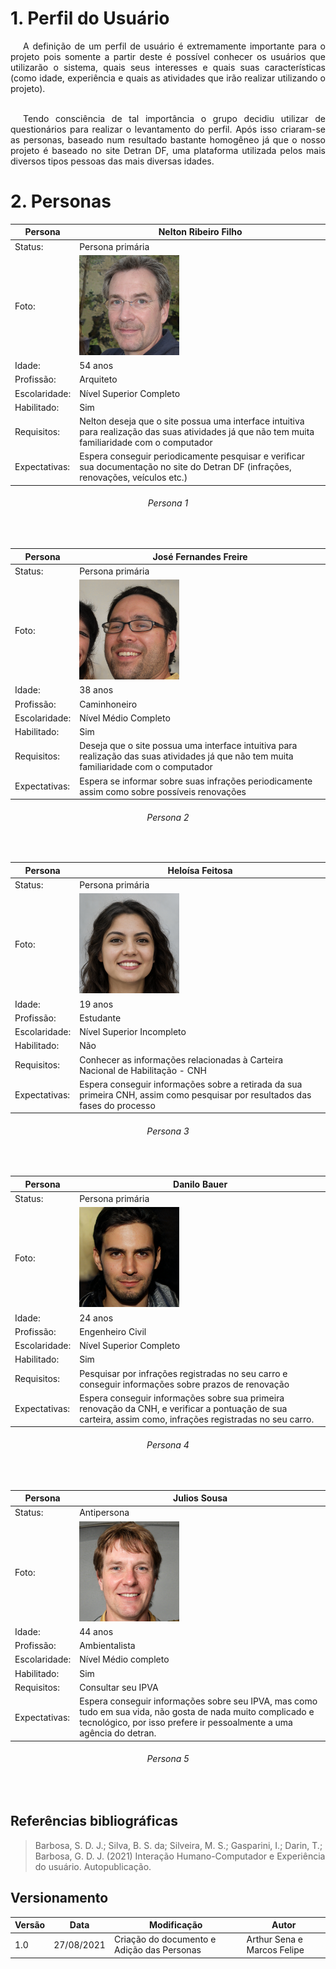 # 1. Perfil do Usuário

<p style="text-indent: 20px;text-align: justify;">
    A definição de um perfil de usuário é extremamente importante
    para o projeto pois somente a partir deste é possível conhecer os
    usuários que utilizarão o sistema, quais seus interesses e quais suas 
    características (como idade, experiência e quais as atividades
    que irão realizar utilizando o projeto).
    <br/>
    <br/>
</p>
<p style="text-indent: 20px;text-align: justify;">   
    Tendo consciência de tal importância o grupo decidiu utilizar 
    de questionários para realizar o levantamento do perfil. Após
    isso criaram-se as personas, baseado num resultado bastante
    homogêneo já que o nosso projeto é baseado no site Detran DF,
    uma plataforma utilizada pelos mais diversos tipos pessoas
    das mais diversas idades.
</p>

# 2. Personas

| Persona | Nelton Ribeiro Filho |
|--|--|
| Status: | Persona primária |
| Foto: | <img src="../../assets/analiseRequisitos/personas/persona1.jpg" alt="Nelton" style="width:160px;"/> |
| Idade: | 54 anos |
| Profissão: | Arquiteto |
| Escolaridade: | Nível Superior Completo |
| Habilitado: | Sim |
| Requisitos: | Nelton deseja que o site possua uma interface intuitiva para realização das suas atividades já que não tem muita familiaridade com o computador |
| Expectativas: | Espera conseguir periodicamente pesquisar e verificar sua documentação no site do Detran DF (infrações, renovações, veículos etc.) |

<h6><center> Persona 1 </center></h6>
<br/>

| Persona | José Fernandes Freire |
|--|--|
| Status: | Persona primária |
| Foto: | <img src="../../assets/analiseRequisitos/personas/persona2.jpg" alt="Jose" style="width:160px;"/> |
| Idade: | 38 anos |
| Profissão: | Caminhoneiro |
| Escolaridade: | Nível Médio Completo |
| Habilitado: | Sim |
| Requisitos: | Deseja que o site possua uma interface intuitiva para realização das suas atividades já que não tem muita familiaridade com o computador  |
| Expectativas: | Espera se informar sobre suas infrações periodicamente assim como sobre possíveis renovações |

<h6><center> Persona 2 </center></h6>
<br/>

| Persona | Heloísa Feitosa |
|--|--|
| Status: | Persona primária |
| Foto: | <img src="../../assets/analiseRequisitos/personas/persona3.png" alt="Heloisa" style="width:160px;"/> |
| Idade: | 19 anos |
| Profissão: | Estudante |
| Escolaridade: | Nível Superior Incompleto |
| Habilitado: | Não |
| Requisitos: | Conhecer as informações relacionadas à Carteira Nacional de Habilitação - CNH |
| Expectativas: | Espera conseguir informações sobre a retirada da sua primeira CNH, assim como pesquisar por resultados das fases do processo |

<h6><center> Persona 3 </center></h6>
<br/>

| Persona | Danilo Bauer |
|--|--|
| Status: | Persona primária |
| Foto: | <img src="../../assets/analiseRequisitos/personas/persona4.png" alt="Enzo" style="width:160px;"/> |
| Idade: | 24 anos |
| Profissão: | Engenheiro Civil |
| Escolaridade: | Nível Superior Completo |
| Habilitado: | Sim |
| Requisitos: | Pesquisar por infrações registradas no seu carro e conseguir informações sobre prazos de renovação  |
| Expectativas: | Espera conseguir informações sobre sua primeira renovação da CNH, e verificar a pontuação de sua carteira, assim como, infrações registradas no seu carro. |

<h6><center> Persona 4 </center></h6>
<br/>

| Persona | Julios Sousa |
|--|--|
| Status: | Antipersona |
| Foto: | <img src="../../assets/analiseRequisitos/personas/persona5.jpeg" alt="Julios" style="width:160px;"/> |
| Idade: | 44 anos |
| Profissão: | Ambientalista |
| Escolaridade: | Nível Médio completo |
| Habilitado: | Sim |
| Requisitos: | Consultar seu IPVA  |
| Expectativas: | Espera conseguir informações sobre seu IPVA, mas como tudo em sua vida, não gosta de nada muito complicado e tecnológico, por isso prefere ir pessoalmente a uma agência do detran. |

<h6><center> Persona 5 </center></h6>
<br/>

## Referências bibliográficas
> Barbosa, S. D. J.; Silva, B. S. da; Silveira, M. S.; Gasparini, I.; Darin, T.; Barbosa, G. D. J. (2021) Interação Humano-Computador e Experiência do usuário. Autopublicação.

## Versionamento

| Versão | Data | Modificação| Autor |
|--|--|--|--|
| 1.0 | 27/08/2021 | Criação do documento e Adição das Personas | Arthur Sena e Marcos Felipe |